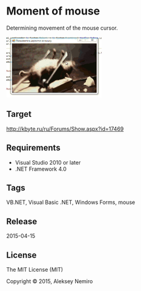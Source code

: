 ﻿# Moment of mouse

Determining movement of the mouse cursor.

![Preview](preview.gif)

## Target

http://kbyte.ru/ru/Forums/Show.aspx?id=17469

## Requirements

* Visual Studio 2010 or later
* .NET Framework 4.0

## Tags 

VB.NET, Visual Basic .NET, Windows Forms, mouse

## Release

2015-04-15

## License

The MIT License (MIT)

Copyright © 2015, Aleksey Nemiro